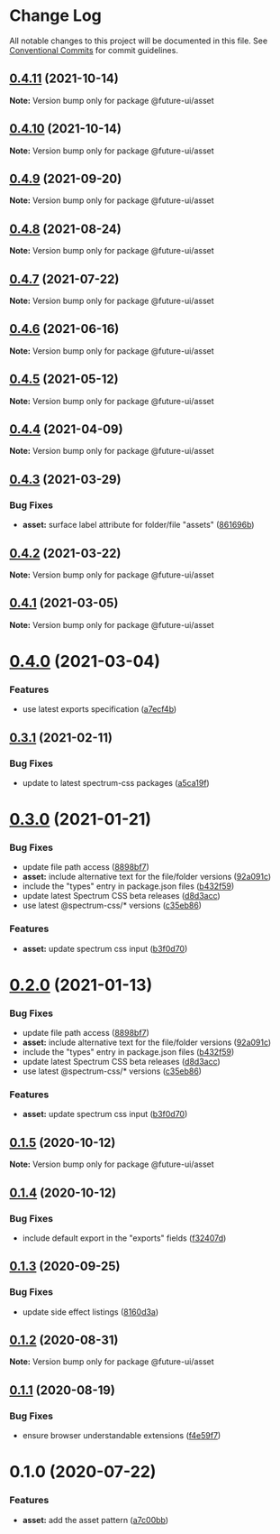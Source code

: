 # Change Log

All notable changes to this project will be documented in this file.
See [Conventional Commits](https://conventionalcommits.org) for commit guidelines.

## [0.4.11](https://github.com/adobe/spectrum-web-components/compare/@future-ui/asset@0.4.9...@future-ui/asset@0.4.11) (2021-10-14)

**Note:** Version bump only for package @future-ui/asset

## [0.4.10](https://github.com/adobe/spectrum-web-components/compare/@future-ui/asset@0.4.9...@future-ui/asset@0.4.10) (2021-10-14)

**Note:** Version bump only for package @future-ui/asset

## [0.4.9](https://github.com/adobe/spectrum-web-components/compare/@future-ui/asset@0.4.8...@future-ui/asset@0.4.9) (2021-09-20)

**Note:** Version bump only for package @future-ui/asset

## [0.4.8](https://github.com/adobe/spectrum-web-components/compare/@future-ui/asset@0.4.7...@future-ui/asset@0.4.8) (2021-08-24)

**Note:** Version bump only for package @future-ui/asset

## [0.4.7](https://github.com/adobe/spectrum-web-components/compare/@future-ui/asset@0.4.6...@future-ui/asset@0.4.7) (2021-07-22)

**Note:** Version bump only for package @future-ui/asset

## [0.4.6](https://github.com/adobe/spectrum-web-components/compare/@future-ui/asset@0.4.5...@future-ui/asset@0.4.6) (2021-06-16)

**Note:** Version bump only for package @future-ui/asset

## [0.4.5](https://github.com/adobe/spectrum-web-components/compare/@future-ui/asset@0.4.4...@future-ui/asset@0.4.5) (2021-05-12)

**Note:** Version bump only for package @future-ui/asset

## [0.4.4](https://github.com/adobe/spectrum-web-components/compare/@future-ui/asset@0.4.3...@future-ui/asset@0.4.4) (2021-04-09)

**Note:** Version bump only for package @future-ui/asset

## [0.4.3](https://github.com/adobe/spectrum-web-components/compare/@future-ui/asset@0.4.2...@future-ui/asset@0.4.3) (2021-03-29)

### Bug Fixes

-   **asset:** surface label attribute for folder/file "assets" ([861696b](https://github.com/adobe/spectrum-web-components/commit/861696b354639841753418cf1c27fc319e970b04))

## [0.4.2](https://github.com/adobe/spectrum-web-components/compare/@future-ui/asset@0.4.1...@future-ui/asset@0.4.2) (2021-03-22)

**Note:** Version bump only for package @future-ui/asset

## [0.4.1](https://github.com/adobe/spectrum-web-components/compare/@future-ui/asset@0.4.0...@future-ui/asset@0.4.1) (2021-03-05)

**Note:** Version bump only for package @future-ui/asset

# [0.4.0](https://github.com/adobe/spectrum-web-components/compare/@future-ui/asset@0.3.1...@future-ui/asset@0.4.0) (2021-03-04)

### Features

-   use latest exports specification ([a7ecf4b](https://github.com/adobe/spectrum-web-components/commit/a7ecf4b6da7996f36a8a89f62cc2384709497008))

## [0.3.1](https://github.com/adobe/spectrum-web-components/compare/@future-ui/asset@0.3.0...@future-ui/asset@0.3.1) (2021-02-11)

### Bug Fixes

-   update to latest spectrum-css packages ([a5ca19f](https://github.com/adobe/spectrum-web-components/commit/a5ca19f67d5b3f0951667c4441d4d977bf1e0937))

# [0.3.0](https://github.com/adobe/spectrum-web-components/compare/@future-ui/asset@0.1.5...@future-ui/asset@0.3.0) (2021-01-21)

### Bug Fixes

-   update file path access ([8898bf7](https://github.com/adobe/spectrum-web-components/commit/8898bf707e6e28abb78c92a0a0858d459e65347b))
-   **asset:** include alternative text for the file/folder versions ([92a091c](https://github.com/adobe/spectrum-web-components/commit/92a091c67b9f09eee820987c096f5dd1ce60df5b))
-   include the "types" entry in package.json files ([b432f59](https://github.com/adobe/spectrum-web-components/commit/b432f5982b3b79f80af12f6d0312cbe2285e608b))
-   update latest Spectrum CSS beta releases ([d8d3acc](https://github.com/adobe/spectrum-web-components/commit/d8d3acc86de31e58219db6ba2a9d045b83cbe103))
-   use latest @spectrum-css/\* versions ([c35eb86](https://github.com/adobe/spectrum-web-components/commit/c35eb86defd89a0c36b5ea186f6d40f20851b5e5))

### Features

-   **asset:** update spectrum css input ([b3f0d70](https://github.com/adobe/spectrum-web-components/commit/b3f0d7045d1436ad0f8386faba09d185a7757df5))

# [0.2.0](https://github.com/adobe/spectrum-web-components/compare/@future-ui/asset@0.1.5...@future-ui/asset@0.2.0) (2021-01-13)

### Bug Fixes

-   update file path access ([8898bf7](https://github.com/adobe/spectrum-web-components/commit/8898bf707e6e28abb78c92a0a0858d459e65347b))
-   **asset:** include alternative text for the file/folder versions ([92a091c](https://github.com/adobe/spectrum-web-components/commit/92a091c67b9f09eee820987c096f5dd1ce60df5b))
-   include the "types" entry in package.json files ([b432f59](https://github.com/adobe/spectrum-web-components/commit/b432f5982b3b79f80af12f6d0312cbe2285e608b))
-   update latest Spectrum CSS beta releases ([d8d3acc](https://github.com/adobe/spectrum-web-components/commit/d8d3acc86de31e58219db6ba2a9d045b83cbe103))
-   use latest @spectrum-css/\* versions ([c35eb86](https://github.com/adobe/spectrum-web-components/commit/c35eb86defd89a0c36b5ea186f6d40f20851b5e5))

### Features

-   **asset:** update spectrum css input ([b3f0d70](https://github.com/adobe/spectrum-web-components/commit/b3f0d7045d1436ad0f8386faba09d185a7757df5))

## [0.1.5](https://github.com/adobe/spectrum-web-components/compare/@future-ui/asset@0.1.4...@future-ui/asset@0.1.5) (2020-10-12)

**Note:** Version bump only for package @future-ui/asset

## [0.1.4](https://github.com/adobe/spectrum-web-components/compare/@future-ui/asset@0.1.3...@future-ui/asset@0.1.4) (2020-10-12)

### Bug Fixes

-   include default export in the "exports" fields ([f32407d](https://github.com/adobe/spectrum-web-components/commit/f32407d7bbfd18e72c35b6f27740549e79957858))

## [0.1.3](https://github.com/adobe/spectrum-web-components/compare/@future-ui/asset@0.1.2...@future-ui/asset@0.1.3) (2020-09-25)

### Bug Fixes

-   update side effect listings ([8160d3a](https://github.com/adobe/spectrum-web-components/commit/8160d3ab2c4f5ea11ac40897a5cf1fdaa357f4a8))

## [0.1.2](https://github.com/adobe/spectrum-web-components/compare/@future-ui/asset@0.1.1...@future-ui/asset@0.1.2) (2020-08-31)

**Note:** Version bump only for package @future-ui/asset

## [0.1.1](https://github.com/adobe/spectrum-web-components/compare/@future-ui/asset@0.1.0...@future-ui/asset@0.1.1) (2020-08-19)

### Bug Fixes

-   ensure browser understandable extensions ([f4e59f7](https://github.com/adobe/spectrum-web-components/commit/f4e59f76f86369593810463c6406565e28ad97e9))

# 0.1.0 (2020-07-22)

### Features

-   **asset:** add the asset pattern ([a7c00bb](https://github.com/adobe/spectrum-web-components/commit/a7c00bbd591587a13b8d941885a19047e3d1cae7))
